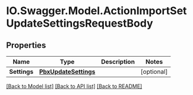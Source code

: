 # IO.Swagger.Model.ActionImportSetUpdateSettingsRequestBody
## Properties

Name | Type | Description | Notes
------------ | ------------- | ------------- | -------------
**Settings** | [**PbxUpdateSettings**](PbxUpdateSettings.md) |  | [optional] 

[[Back to Model list]](../README.md#documentation-for-models) [[Back to API list]](../README.md#documentation-for-api-endpoints) [[Back to README]](../README.md)


